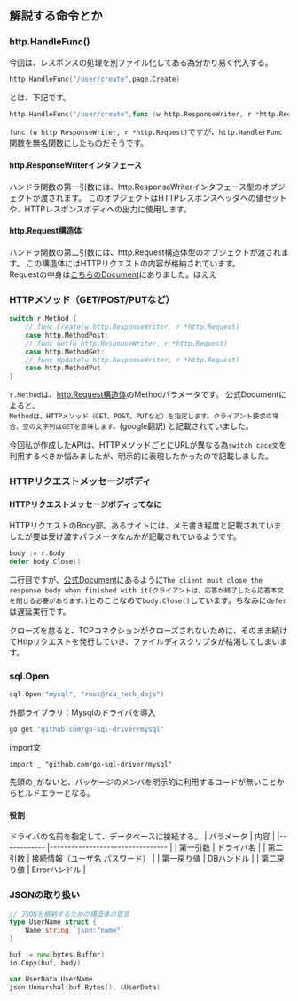 ## 解説する命令とか
### http.HandleFunc()
今回は、レスポンスの処理を別ファイル化してある為分かり易く代入する。
```go
http.HandleFunc("/user/create",page.Create)
```
とは、下記です。
```go
http.HandleFunc("/user/create",func (w http.ResponseWriter, r *http.Request) )
```
```func (w http.ResponseWriter, r *http.Request)```ですが、```http.HandlerFunc```関数を無名関数にしたものだそうです。
#### http.ResponseWriterインタフェース
ハンドラ関数の第一引数には、http.ResponseWriterインタフェース型のオブジェクトが渡されます。 このオブジェクトはHTTPレスポンスヘッダへの値セットや、HTTPレスポンスボディへの出力に使用します。

#### http.Request構造体
ハンドラ関数の第二引数には、http.Request構造体型のオブジェクトが渡されます。 この構造体にはHTTPリクエストの内容が格納されています。<br>
Requestの中身は[こちらのDocument](https://golang.org/pkg/net/http/#Request)にありました。ほええ



### HTTPメソッド（GET/POST/PUTなど）

```go
switch r.Method {
    // func Create(w http.ResponseWriter, r *http.Request)
    case http.MethodPost:
    // func Get(w http.ResponseWriter, r *http.Request)
    case http.MethodGet:
    // func Update(w http.ResponseWriter, r *http.Request)
    case http.MethodPut
}
```
```r.Method```は、[http.Request構造体](####http.Request構造体)のMethodパラメータです。
公式Documentによると、<br>
```Methodは、HTTPメソッド（GET、POST、PUTなど）を指定します。クライアント要求の場合、空の文字列はGETを意味します。```(google翻訳)
と記載されていました。<br>

今回私が作成したAPIは、HTTPメソッドごとにURLが異なる為```switch cace文```を利用するべきか悩みましたが、明示的に表現したかったので記載しました。

### HTTPリクエストメッセージボディ

#### HTTPリクエストメッセージボディってなに
HTTPリクエストのBody部。あるサイトには、メモ書き程度と記載されていましたが要は受け渡すパラメータなんかが記載されているようです。

```go
body := r.Body
defer body.Close()
```
二行目ですが、[公式Document](https://golang.org/pkg/net/http/#overView)にあるように```The client must close the response body when finished with it(クライアントは、応答が終了したら応答本文を閉じる必要があります。)```とのことなので```body.Close()```しています。ちなみに```defer```は遅延実行です。

クローズを怠ると、TCPコネクションがクローズされないために、そのまま続けてHttpリクエストを発行していき、ファイルディスクリプタが枯渇してしまいます。


### sql.Open

```go
sql.Open("mysql", "root@/ca_tech_dojo")
```

外部ライブラリ：Mysqlのドライバを導入

```cmd
go get "github.com/go-sql-driver/mysql"
```

import文

```
import _ "github.com/go-sql-driver/mysql"
```

先頭の```_```がないと、パッケージのメンバを明示的に利用するコードが無いことからビルドエラーとなる。

#### 役割
ドライバの名前を指定して、データベースに接続する。
| パラメータ 	| 内容                            	|
|------------	|---------------------------------	|
| 第一引数   	| ドライバ名                      	|
| 第二引数   	| 接続情報（ユーザ名 パスワード） 	|
| 第一戻り値 	| DBハンドル                      	|
| 第二戻り値 	| Errorハンドル                   	|

### JSONの取り扱い

```go
// JSONを格納するための構造体の宣言
type UserName struct {
	Name string `json:"name"`
}

buf := new(bytes.Buffer)
io.Copy(buf, body)

var UserData UserName
json.Unmarshal(buf.Bytes(), &UserData)
```





